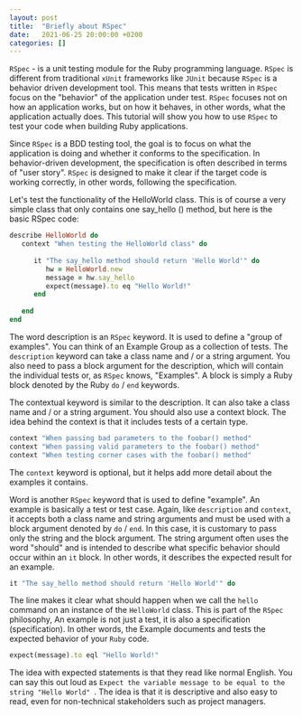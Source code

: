 ```yaml
---
layout: post
title:  "Briefly about RSpec"
date:   2021-06-25 20:00:00 +0200
categories: []
---
```


`RSpec` - is a unit testing module for the Ruby programming language. `RSpec` is different from traditional `xUnit` frameworks like `JUnit` because `RSpec` is a behavior driven development tool. This means that tests written in `RSpec` focus on the "behavior" of the application under test. `RSpec` focuses not on how an application works, but on how it behaves, in other words, what the application actually does. This tutorial will show you how to use `RSpec` to test your code when building Ruby applications.

Since `RSpec` is a BDD testing tool, the goal is to focus on what the application is doing and whether it conforms to the specification. In behavior-driven development, the specification is often described in terms of "user story". `RSpec` is designed to make it clear if the target code is working correctly, in other words, following the specification.

Let's test the functionality of the HelloWorld class. This is of course a very simple class that only contains one say_hello () method, but here is the basic RSpec code:

```ruby
describe HelloWorld do 
   context "When testing the HelloWorld class" do 
      
      it "The say_hello method should return 'Hello World'" do 
         hw = HelloWorld.new 
         message = hw.say_hello 
         expect(message).to eq "Hello World!" 
      end
      
   end 
end
```
The word description is an `RSpec` keyword. It is used to define a "group of examples". You can think of an Example Group as a collection of tests. The `description` keyword can take a class name and / or a string argument. You also need to pass a block argument for the description, which will contain the individual tests or, as `RSpec` knows, "Examples". A block is simply a Ruby block denoted by the Ruby `do` / `end` keywords.

The contextual keyword is similar to the description. It can also take a class name and / or a string argument. You should also use a context block. The idea behind the context is that it includes tests of a certain type.

```ruby
context "When passing bad parameters to the foobar() method"
context "When passing valid parameters to the foobar() method"
context "When testing corner cases with the foobar() method"
```

The `context` keyword is optional, but it helps add more detail about the examples it contains.

Word is another `RSpec` keyword that is used to define "example". An example is basically a test or test case. Again, like `description` and `context`, it accepts both a class name and string arguments and must be used with a block argument denoted by `do` / `end`. In this case, it is customary to pass only the string and the block argument. The string argument often uses the word "should" and is intended to describe what specific behavior should occur within an `it` block. In other words, it describes the expected result for an example.

```ruby
it "The say_hello method should return 'Hello World'" do
```
The line makes it clear what should happen when we call the `hello` command on an instance of the `HelloWorld` class. This is part of the `RSpec` philosophy, An example is not just a test, it is also a specification (specification). In other words, the Example documents and tests the expected behavior of your `Ruby` code.

```ruby
expect(message).to eql "Hello World!"
```
The idea with expected statements is that they read like normal English. You can say this out loud as `Expect the variable message to be equal to the string "Hello World" `. The idea is that it is descriptive and also easy to read, even for non-technical stakeholders such as project managers.
